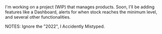 I'm working on a project (WIP) that manages products. Soon, I'll be adding features like a Dashboard, alerts for when stock reaches the minimum level, and several other functionalities.

NOTES: Ignore the "2022", I Accidently Mistyped.
